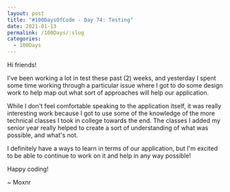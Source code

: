 ```yaml
---
layout: post
title: "#100DaysOfCode - Day 74: Testing"
date: 2021-01-13
permalink: /100Days/:slug
categories: 
  - 100Days
---
```


Hi friends!

I've been working a lot in test these past (2) weeks, and yesterday I spent some time working through a particular issue where I got to do some design work to help map out what sort of approaches will help our application.

While I don't feel comfortable speaking to the application itself, it was really interesting work because I got to use some of the knowledge of the more technical classes I took in college towards the end. The classes I added my senior year really helped to create a sort of understanding of what was possible, and what's not.

I definitely have a ways to learn in terms of our application, but I'm excited to be able to continue to work on it and help in any way possible!

Happy coding!

~ Moxnr
